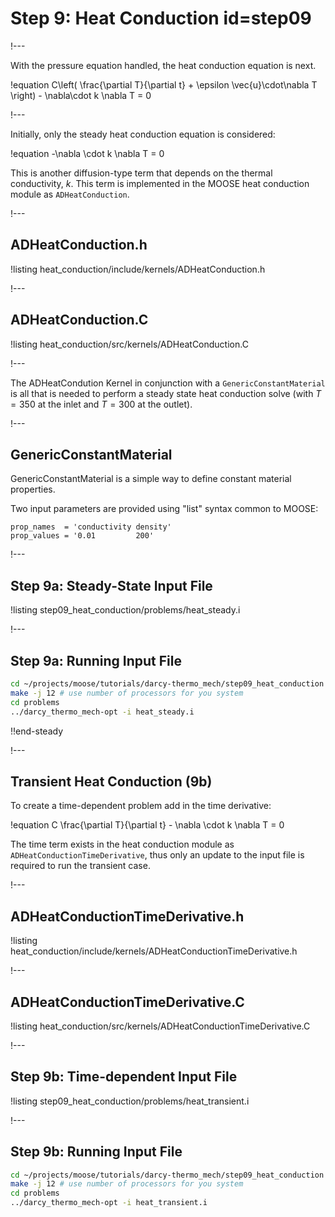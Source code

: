 # Step 9: Heat Conduction id=step09

!---

With the pressure equation handled, the heat conduction equation is next.

!equation
C\left( \frac{\partial T}{\partial t} + \epsilon \vec{u}\cdot\nabla T \right) - \nabla\cdot k \nabla T = 0

!---

Initially, only the steady heat conduction equation is considered:

!equation
-\nabla \cdot k \nabla T = 0

This is another diffusion-type term that depends on the thermal conductivity, $k$. This term is
implemented in the MOOSE heat conduction module as `ADHeatConduction`.

!---

## ADHeatConduction.h

!listing heat_conduction/include/kernels/ADHeatConduction.h

!---

## ADHeatConduction.C

!listing heat_conduction/src/kernels/ADHeatConduction.C

!---

The ADHeatCondution Kernel in conjunction with a `GenericConstantMaterial` is all that is needed
to perform a steady state heat conduction solve (with $T=350$ at the inlet and $T=300$ at the
outlet).

!---

## GenericConstantMaterial

GenericConstantMaterial is a simple way to define constant material properties.

Two input parameters are provided using "list" syntax common to MOOSE:

```text
prop_names  = 'conductivity density'
prop_values = '0.01         200'
```

!---

## Step 9a: Steady-State Input File

!listing step09_heat_conduction/problems/heat_steady.i

!---

## Step 9a: Running Input File

```bash
cd ~/projects/moose/tutorials/darcy-thermo_mech/step09_heat_conduction
make -j 12 # use number of processors for you system
cd problems
../darcy_thermo_mech-opt -i heat_steady.i
```

!!end-steady

!---

## Transient Heat Conduction (9b)

To create a time-dependent problem add in the time derivative:

!equation
C \frac{\partial T}{\partial t} - \nabla \cdot k \nabla T = 0

The time term exists in the heat conduction module as `ADHeatConductionTimeDerivative`, thus
only an update to the input file is required to run the transient case.

!---

## ADHeatConductionTimeDerivative.h

!listing heat_conduction/include/kernels/ADHeatConductionTimeDerivative.h

!---

## ADHeatConductionTimeDerivative.C

!listing heat_conduction/src/kernels/ADHeatConductionTimeDerivative.C

!---

## Step 9b: Time-dependent Input File

!listing step09_heat_conduction/problems/heat_transient.i

!---

## Step 9b: Running Input File

```bash
cd ~/projects/moose/tutorials/darcy-thermo_mech/step09_heat_conduction
make -j 12 # use number of processors for you system
cd problems
../darcy_thermo_mech-opt -i heat_transient.i
```
